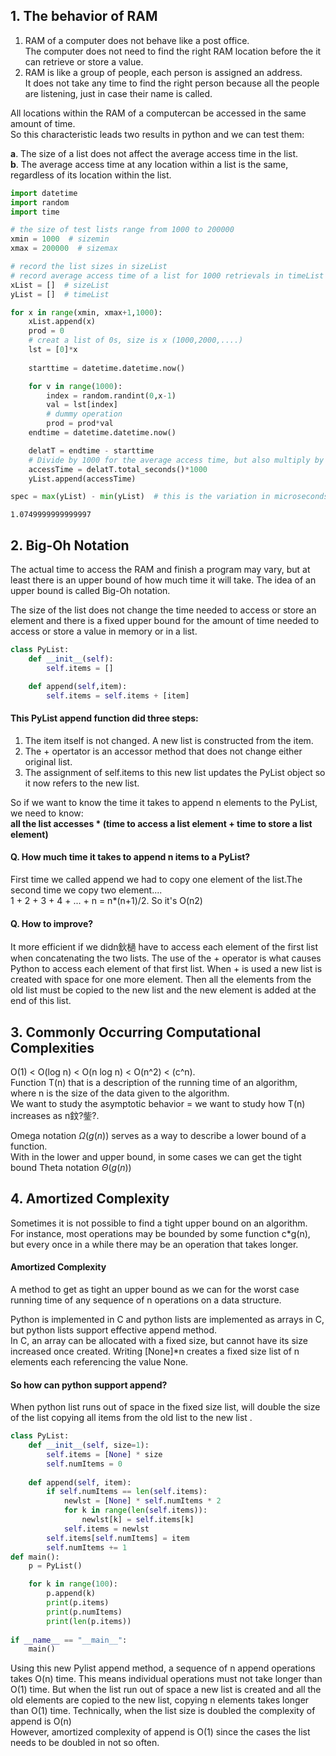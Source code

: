 
## 1. The behavior of RAM
1. RAM of a computer does not behave like a post office.  
The computer does not need to find the right RAM location before the it can retrieve or store a value.  
2. RAM is like a group of people, each person is assigned an address.  
It does not take any time to find the right person because all the people are listening, just in case their name is called.  

All locations within the RAM of a computercan be accessed in the same amount of time.  
So this characteristic leads two results in python and we can test them:  

__a__. The size of a list does not affect the average access time in the list.  
__b__. The average access time at any location within a list is the same, regardless of its location within the list.


```python
import datetime
import random
import time

# the size of test lists range from 1000 to 200000
xmin = 1000  # sizemin
xmax = 200000  # sizemax

# record the list sizes in sizeList
# record average access time of a list for 1000 retrievals in timeList
xList = []  # sizeList
yList = []  # timeList

for x in range(xmin, xmax+1,1000):
    xList.append(x)
    prod = 0
    # creat a list of 0s, size is x (1000,2000,....)
    lst = [0]*x
    
    starttime = datetime.datetime.now()

    for v in range(1000):
        index = random.randint(0,x-1)
        val = lst[index]
        # dummy operation
        prod = prod*val
    endtime = datetime.datetime.now()

    delatT = endtime - starttime
    # Divide by 1000 for the average access time, but also multiply by 1000000 for microseconds
    accessTime = delatT.total_seconds()*1000
    yList.append(accessTime)

spec = max(yList) - min(yList)  # this is the variation in microseconds
```




    1.0749999999999997



## 2. Big-Oh Notation
The actual time to access the RAM and finish a program may vary, but at least there is an upper bound of how
much time it will take. The idea of an upper bound is called Big-Oh notation.

The size of the list does not change the time needed
to access or store an element and there is a fixed upper bound for the amount of time
needed to access or store a value in memory or in a list.


```python
class PyList:
    def __init__(self):
        self.items = []

    def append(self,item):
        self.items = self.items + [item]
```

#### This PyList append function did three steps:
1. The item itself is not changed. A new list is constructed from the item.
2. The + opertator is an accessor method that does not change either original list.
3. The assignment of self.items to this new list updates the PyList object so it now refers to the new list.

So if we want to know the time it takes to append n elements to the PyList, we need to know:  
<strong>all the list accesses * (time to access a list element + time to store a list element)</strong>
    
#### Q. How much time it takes to append n items to a PyList?
First time we called append we had to copy one element of the list.The second time we copy two element....  
1 + 2 + 3 + 4 + ... + n = n*(n+1)/2. So it's O(n2)  
#### Q. How to improve?
It more efficient if we didn鈥檛 have to access each element of the first list when
concatenating the two lists. The use of the + operator is what causes Python to
access each element of that first list. When + is used a new list is created with space
for one more element. Then all the elements from the old list must be copied to the
new list and the new element is added at the end of this list.

## 3. Commonly Occurring Computational Complexities
O(1) < O(log n) < O(n log n) < O(n^2) < (c^n).  
Function T(n) that is a description of the running time of an algorithm, where n is the size of the data given to the algorithm.  
We want to study the asymptotic behavior = we want to study how T(n) increases as n鈫?鈭?.  

Omega notation $\Omega(g(n))$ serves as a way to describe a lower bound of a function.  
With in the lower and upper bound, in some cases we can get the tight bound Theta notation $\Theta (g(n))$   

## 4. Amortized Complexity
Sometimes it is not possible to find a tight upper bound on an algorithm.  
For instance, most operations may be bounded by some function c*g(n), but every once in a while there may be an operation that takes longer.  
#### Amortized Complexity
A method to get as tight an upper bound as we can for the worst case running time of any sequence of n operations on a data structure.  

Python is implemented in C and python lists are implemented as arrays in C, but python lists support effective append method.  
In C, an array can be allocated with a fixed size, but cannot have its size increased once created. Writing [None]*n creates a fixed size list of n elements each referencing the value None.
#### So how can python support append?
When python list runs out of space in the fixed size list, will double the size of the list copying all items from the old list to the new list .


```python
class PyList:
    def __init__(self, size=1):
        self.items = [None] * size
        self.numItems = 0
        
    def append(self, item):
        if self.numItems == len(self.items):
            newlst = [None] * self.numItems * 2
            for k in range(len(self.items)):
                newlst[k] = self.items[k]
            self.items = newlst
        self.items[self.numItems] = item
        self.numItems += 1
def main():
    p = PyList()

    for k in range(100):
        p.append(k)
        print(p.items)
        print(p.numItems)
        print(len(p.items))
        
if __name__ == "__main__":
    main()
```
Using this new Pylist append method, a sequence of n append operations takes O(n) time. This means individual operations must not take longer than O(1) time. But when the list run out of space a new list is created and all the old elements are copied to the new list, copying n elements takes longer than O(1) time. Technically, when the list size is doubled the complexity of append is O(n)  
However, amortized complexity of append is O(1) since the cases the list needs to be doubled in not so often.

